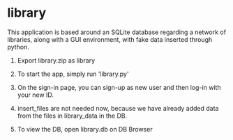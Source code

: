 # library
This application is based around an SQLite database regarding a network of libraries, along with a GUI environment, with fake data inserted through python.

1) Export library.zip as library

2) To start the app, simply run 'library.py'

3) On the sign-in page, you can sign-up as new user and then log-in with your new ID.

4) insert_files are not needed now, because we have already added data from the files in library_data in the DB.

5) To view the DB, open library.db on DB Browser
